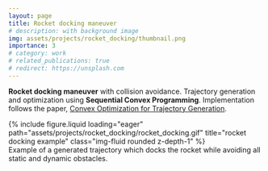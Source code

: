 ```yaml
---
layout: page
title: Rocket docking maneuver
# description: with background image
img: assets/projects/rocket_docking/thumbnail.png
importance: 3
# category: work
# related_publications: true
# redirect: https://unsplash.com
---
```


**Rocket docking maneuver** with collision avoidance. Trajectory generation and optimization using **Sequential Convex Programming**. Implementation follows the paper, [Convex Optimization for Trajectory Generation](https://arxiv.org/pdf/2106.09125).

<div class="row">
    <div class="col-sm mt-3 mt-md-0">
        {% include figure.liquid loading="eager" path="assets/projects/rocket_docking/rocket_docking.gif" title="rocket docking example" class="img-fluid rounded z-depth-1" %}
    </div>
</div>
<div class="caption">
    Example of a generated trajectory which docks the rocket while avoiding all static and dynamic obstacles.
</div>
